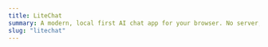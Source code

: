 ```yaml
---
title: LiteChat
summary: A modern, local first AI chat app for your browser. No server, no cloud, no tracking, no ads, no bullshit.
slug: "litechat"
---
```


